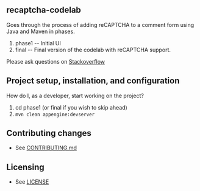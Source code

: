 ## recaptcha-codelab

Goes through the process of adding reCAPTCHA to a comment form using Java and Maven in phases.

1. phase1 -- Initial UI
2. final -- Final version of the codelab with reCAPTCHA support.

Please ask questions on [Stackoverflow](http://stackoverflow.com/questions/tagged/recaptcha)

## Project setup, installation, and configuration

How do I, as a developer, start working on the project?

1. cd phase1  (or final if you wish to skip ahead)
1. `mvn clean appengine:devserver`

<!--- 
## Troubleshooting & useful tools

### Examples of common tasks

e.g.
* How to make curl requests while authenticated via oauth.
* How to monitor background jobs.
* How to run the app through a proxy.
 -->

## Contributing changes

* See [CONTRIBUTING.md](CONTRIBUTING.md)


## Licensing

* See [LICENSE](LICENSE)

